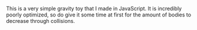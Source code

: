 This is a very simple gravity toy that I made in JavaScript. It is incredibly poorly optimized, so do give it some time at first for the amount of bodies to decrease through collisions.
